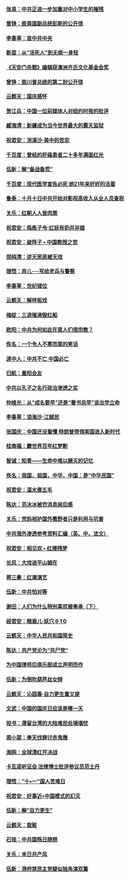#### [张易：中共正进一步加重对中小学生的摧残](../pages/nsc993/n10781866.md?t=10140034) 

#### [曾铮：致美国副总统彭斯的公开信](../pages/nsc993/n10779942.md?t=10140034) 

#### [李春草：哀中共中央](../pages/nsc993/n10778921.md?t=10140034) 

#### [新苗：从“活死人”到无病一身轻](../pages/nsc993/n10778538.md?t=10140034) 

#### [《天安门杀戮》编辑获澳洲齐氏文化基金会奖](../pages/nsc993/n10777219.md?t=10140034) 

#### [曾铮：致川普总统的第二封公开信](../pages/nsc993/n10777329.md?t=10140034) 

#### [云鹤天：国庆感怀](../pages/nsc993/n10775823.md?t=10140034) 

#### [贺江兵：中国一位前媒体人对纽约时报的批评](../pages/nsc993/n10776626.md?t=10140034) 

#### [臧海清：新疆成为当今世界最大的露天监狱](../pages/nsc993/n10775817.md?t=10140034) 

#### [祝君安：浣溪沙‧美中的苦恋](../pages/nsc993/n10775813.md?t=10140034) 

#### [千百度：曾经的肝癌患者二十多年满面红光](../pages/nsc993/n10775728.md?t=10140034) 

#### [伍新：解“备战备荒”](../pages/nsc993/n10773928.md?t=10140034) 

#### [千百度：现代医学宣告必死 她21年来好好的活着](../pages/nsc993/n10773703.md?t=10140034) 

#### [鲁泰：十月十日中共开始对影视高收入从业人员查税](../pages/nsc993/n10773444.md?t=10140034) 

#### [关乐：红朝人人皆肉票](../pages/nsc993/n10773429.md?t=10140034) 

#### [祝君安：捣练子令‧红妖有奶并非娘](../pages/nsc993/n10773412.md?t=10140034) 

#### [祝君安：破阵子 • 中国教授之苦](../pages/nsc993/n10772347.md?t=10140034) 

#### [郑纯清：逆天邪恶被天戏](../pages/nsc993/n10772339.md?t=10140034) 

#### [理悟：弃儿──写给老兵与警察](../pages/nsc993/n10772337.md?t=10140034) 

#### [李春草：世纪错位](../pages/nsc993/n10768198.md?t=10140034) 

#### [云鹤天：解样板戏](../pages/nsc993/n10768193.md?t=10140034) 

#### [梅绽：三退摧涛毁红船](../pages/nsc993/n10768163.md?t=10140034) 

#### [欧阳：中共为何如此在意人们信宗教？](../pages/nsc993/n10768144.md?t=10140034) 

#### [佚名：一个令人不寒而栗的笑话](../pages/nsc993/n10768061.md?t=10140034) 

#### [道中人：中共不亡 中国必亡](../pages/nsc993/n10768017.md?t=10140034) 

#### [归航：重阳会友](../pages/nsc993/n10767544.md?t=10140034) 

#### [中共以孔子之名行政治渗透之实](../pages/nsc993/n10767697.md?t=10140034) 

#### [仲维光：从“成名要早”还是“著书忌早”谈治学立命](../pages/nsc993/n10767650.md?t=10140034) 

#### [李春草：浪淘沙‧江贼民](../pages/nsc993/n10767480.md?t=10140034) 

#### [张国庆：中国还没看懂 特朗普带领美国进入新时代](../pages/nsc993/n10764224.md?t=10140034) 

#### [桂南福：霸世界百年红梦断](../pages/nsc993/n10762380.md?t=10140034) 

#### [智诚：知青——生命中难以磨灭的记忆](../pages/nsc993/n10762372.md?t=10140034) 

#### [佚名：我国，祖国，中华，中国：是“中华民国”](../pages/nsc993/n10762366.md?t=10140034) 

#### [祝君安：温水煮五毛](../pages/nsc993/n10762362.md?t=10140034) 

#### [陈达：范冰冰被罚消息闻后感](../pages/nsc993/n10760142.md?t=10140034) 

#### [关乐：党妈袒护国外撒野者只是利用与坑害](../pages/nsc993/n10760019.md?t=10140034) 

#### [中共海外渗透参考资料汇编（英、中、法文）](../pages/nsc993/n10756055.md?t=10140034) 

#### [祝君安：相见欢  •  红楼残梦](../pages/nsc993/n10757542.md?t=10140034) 

#### [长风：大戏进平山姆在](../pages/nsc993/n10757155.md?t=10140034) 

#### [蒋三秦：红潮演艺](../pages/nsc993/n10756736.md?t=10140034) 

#### [伍新：中共怕对等](../pages/nsc993/n10754812.md?t=10140034) 

#### [谢田：人们为什么特别喜欢被奉承（下）](../pages/nsc993/n10755072.md?t=10140034) 

#### [祋君安：眼眉儿‧妖穴 6 1 0](../pages/nsc993/n10754802.md?t=10140034) 

#### [云鹤天：中华人民共和国简史](../pages/nsc993/n10753546.md?t=10140034) 

#### [陈达：共产党沦为“共尸党”](../pages/nsc993/n10753506.md?t=10140034) 

#### [为中国律师后俱乐部成立声明而作](../pages/nsc993/n10753359.md?t=10140034) 

#### [伍新：为倒吹葫芦丝女辩](../pages/nsc993/n10753300.md?t=10140034) 

#### [云鹤天：沁园春‧自力更生重又提](../pages/nsc993/n10752681.md?t=10140034) 

#### [文武：中国的国庆日应该是哪一天](../pages/nsc993/n10752564.md?t=10140034) 

#### [投书：滞留台湾的大陆难民处境堪忧](../pages/nsc993/n10751122.md?t=10140034) 

#### [周小棠：奉天伐罪讨赤鬼檄](../pages/nsc993/n10749279.md?t=10140034) 

#### [海网：全球漂红开决战](../pages/nsc993/n10747774.md?t=10140034) 

#### [卡瓦诺听证会 法律博士批评参议员范士丹](../pages/nsc993/n10748504.md?t=10140034) 

#### [理悟：“十•一”国人苦难日](../pages/nsc993/n10747763.md?t=10140034) 

#### [祝君安：好事近•中国模式的幻灭](../pages/nsc993/n10747755.md?t=10140034) 

#### [伍新：解“自力更生”](../pages/nsc993/n10747744.md?t=10140034) 

#### [云鹤天：栽赃](../pages/nsc993/n10747735.md?t=10140034) 

#### [石铭：中共国殇日随想](../pages/nsc993/n10747202.md?t=10140034) 

#### [关乐：末日共产风](../pages/nsc993/n10745398.md?t=10140034) 

#### [伍新：港府禁民主党疑似独角演双簧](../pages/nsc993/n10745393.md?t=10140034) 


